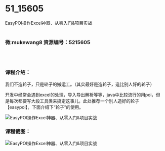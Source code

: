 # 51_15605
EasyPOI操作Excel神器、从零入门&amp;项目实战
<br/></br>
<h3>微:mukewang8 资源编号：5215605</h3>
<br/></br>
<h3>课程介绍：</h3>
<p>我们不造轮子，只是轮子的搬运工。（其实最好是造轮子，造比别人好的轮子）</p>
<p>开发中经常会遇到excel的处理，导入导出解析等等，java中比较流行的用poi，但是每次都要写大段工具类来搞定这事儿，此处推荐一个别人造好的轮子【easypoi】，下面介绍下“轮子”的使用。</p>
<p><img src="https://www.ko996.com/wp-content/uploads/img/2020/10/2-26.png" alt="EasyPOI操作Excel神器、从零入门&amp;项目实战"></p>
<div class="info-desc">
<h3>课程截图：</h3>
<p><img src="https://www.ko996.com/wp-content/uploads/img/2020/10/1-30.png" alt="EasyPOI操作Excel神器、从零入门&amp;项目实战"></p>


			
</div>
